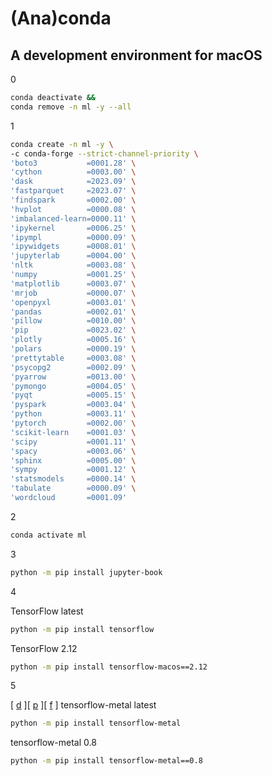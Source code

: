# (Ana)conda

## A development environment for macOS

0

```zsh
conda deactivate &&
conda remove -n ml -y --all
```

1

```zsh
conda create -n ml -y \
-c conda-forge --strict-channel-priority \
'boto3           =0001.28' \
'cython          =0003.00' \
'dask            =2023.09' \
'fastparquet     =2023.07' \
'findspark       =0002.00' \
'hvplot          =0000.08' \
'imbalanced-learn=0000.11' \
'ipykernel       =0006.25' \
'ipympl          =0000.09' \
'ipywidgets      =0008.01' \
'jupyterlab      =0004.00' \
'nltk            =0003.08' \
'numpy           =0001.25' \
'matplotlib      =0003.07' \
'mrjob           =0000.07' \
'openpyxl        =0003.01' \
'pandas          =0002.01' \
'pillow          =0010.00' \
'pip             =0023.02' \
'plotly          =0005.16' \
'polars          =0000.19' \
'prettytable     =0003.08' \
'psycopg2        =0002.09' \
'pyarrow         =0013.00' \
'pymongo         =0004.05' \
'pyqt            =0005.15' \
'pyspark         =0003.04' \
'python          =0003.11' \
'pytorch         =0002.00' \
'scikit-learn    =0001.03' \
'scipy           =0001.11' \
'spacy           =0003.06' \
'sphinx          =0005.00' \
'sympy           =0001.12' \
'statsmodels     =0000.14' \
'tabulate        =0000.09' \
'wordcloud       =0001.09'
```

2

```zsh
conda activate ml
```

3

```zsh
python -m pip install jupyter-book
```

4

TensorFlow latest

```zsh
python -m pip install tensorflow
```

TensorFlow 2.12

```zsh
python -m pip install tensorflow-macos==2.12
```

5

[ [d](https://developer.apple.com/metal/tensorflow-plugin/) ][ [p](https://pypi.org/project/tensorflow-metal/) ][ [f](https://developer.apple.com/forums/tags/tensorflow-metal/) ] tensorflow-metal latest

```zsh
python -m pip install tensorflow-metal
```

tensorflow-metal 0.8

```zsh
python -m pip install tensorflow-metal==0.8
```
